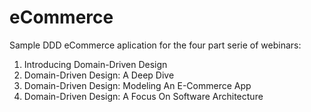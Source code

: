 # eCommerce
Sample DDD eCommerce aplication for the four part serie of webinars:
1. Introducing Domain-Driven Design
2. Domain-Driven Design: A Deep Dive
3. Domain-Driven Design: Modeling An E-Commerce App
4. Domain-Driven Design: A Focus On Software Architecture
